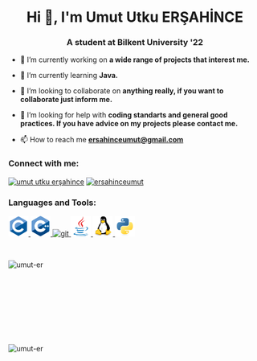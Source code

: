 <!--
**umut-er/umut-er** is a ✨ _special_ ✨ repository because its `README.md` (this file) appears on your GitHub profile.

Here are some ideas to get you started:

- 🔭 I’m currently working on ...
- 🌱 I’m currently learning ...
- 👯 I’m looking to collaborate on ...
- 🤔 I’m looking for help with ...
- 💬 Ask me about ...
- 📫 How to reach me: ...
- 😄 Pronouns: ...
- ⚡ Fun fact: ...
-->


<h1 align="center">Hi 👋, I'm Umut Utku ERŞAHİNCE</h1>
<h3 align="center">A student at Bilkent University '22</h3>

- 🔭 I’m currently working on **a wide range of projects that interest me.**

- 🌱 I’m currently learning **Java.**

- 👯 I’m looking to collaborate on **anything really, if you want to collaborate just inform me.**

- 🤝 I’m looking for help with **coding standarts and general good practices. If you have advice on my projects please contact me.**

- 📫 How to reach me **ersahinceumut@gmail.com**

<h3 align="left">Connect with me:</h3>
<p align="left">
<a href="https://linkedin.com/in/umut-utku-erşahince-9a2003251" target="blank"><img align="center" src="https://raw.githubusercontent.com/rahuldkjain/github-profile-readme-generator/master/src/images/icons/Social/linked-in-alt.svg" alt="umut utku erşahince" height="30" width="40" /></a> 
<a href="https://codeforces.com/profile/ersahinceumut" target="blank"><img align="center" src="https://raw.githubusercontent.com/rahuldkjain/github-profile-readme-generator/master/src/images/icons/Social/codeforces.svg" alt="ersahinceumut" height="30" width="40" /></a>
</p>

<h3 align="left">Languages and Tools:</h3>
<p align="left"> <a href="https://www.cprogramming.com/" target="_blank" rel="noreferrer"> <img src="https://raw.githubusercontent.com/devicons/devicon/master/icons/c/c-original.svg" alt="c" width="40" height="40"/> </a> <a href="https://www.w3schools.com/cpp/" target="_blank" rel="noreferrer"> <img src="https://raw.githubusercontent.com/devicons/devicon/master/icons/cplusplus/cplusplus-original.svg" alt="cplusplus" width="40" height="40"/> </a> <a href="https://git-scm.com/" target="_blank" rel="noreferrer"> <img src="https://www.vectorlogo.zone/logos/git-scm/git-scm-icon.svg" alt="git" width="40" height="40"/> </a> <a href="https://www.java.com" target="_blank" rel="noreferrer"> <img src="https://raw.githubusercontent.com/devicons/devicon/master/icons/java/java-original.svg" alt="java" width="40" height="40"/> </a> <a href="https://www.linux.org/" target="_blank" rel="noreferrer"> <img src="https://raw.githubusercontent.com/devicons/devicon/master/icons/linux/linux-original.svg" alt="linux" width="40" height="40"/> </a> <a href="https://www.python.org" target="_blank" rel="noreferrer"> <img src="https://raw.githubusercontent.com/devicons/devicon/master/icons/python/python-original.svg" alt="python" width="40" height="40"/> </a> </p>
<br>
<!--&nbsp;-->
<p><img align="left" src="https://github-readme-stats.vercel.app/api?username=umut-er&show_icons=true&locale=en" alt="umut-er" /></p>
<br><br><br><br><br><br><br><br><br>
<p><img align="left" src="https://github-readme-stats.vercel.app/api/top-langs?username=umut-er&show_icons=true&locale=en&layout=compact" alt="umut-er" /></p>
